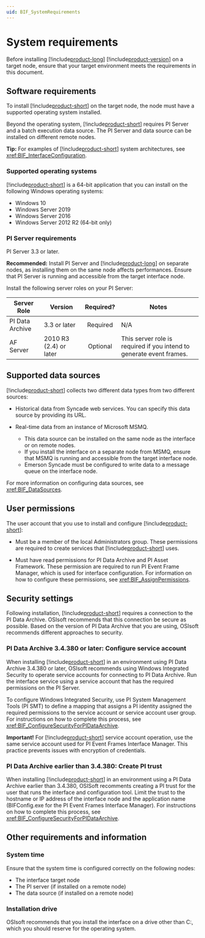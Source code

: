 ```yaml
---
uid: BIF_SystemRequirements
---
```


# System requirements

Before installing [!include[product-long](../includes/product-long.md)] [!include[product-version](../includes/product-version.md)] on a target node, ensure that your target environment meets the requirements in this document.

## Software requirements

To install [!include[product-short](../includes/product-short.md)] on the target node, the node must have a supported operating system installed.

Beyond the operating system, [!include[product-short](../includes/product-short.md)] requires PI Server and a batch execution data source. The PI Server and data source can be installed on different remote nodes.

**Tip:** For examples of [!include[product-short](../includes/product-short.md)] system architectures, see <xref:BIF_InterfaceConfiguration>.

### Supported operating systems

[!include[product-short](../includes/product-short.md)] is a 64-bit application that you can install on the following Windows operating systems: 

* Windows 10
* Windows Server 2019
* Windows Server 2016
* Windows Server 2012 R2 (64-bit only)

### PI Server requirements

PI Server 3.3 or later. 

**Recommended:** Install PI Server and [!include[product-long](../includes/product-long.md)] on separate nodes, as installing them on the same node affects performances. Ensure that PI Server is running and accessible from the target interface node.

Install the following server roles on your PI Server:

| Server Role | Version | Required? | Notes |
|-------------|---------|:---------:|-------|
| PI Data Archive | 3.3 or later | Required | N/A  |
| AF Server | 2010 R3 (2.4) or later | Optional | This server role is required if you intend to generate event frames. |

## Supported data sources

[!include[product-short](../includes/product-short.md)] collects two different data types from two different sources:

* Historical data from Syncade web services. You can specify this data source by providing its URL.

* Real-time data from an instance of Microsoft MSMQ. 

  * This data source can be installed on the same node as the interface or on remote nodes. 
  * If you install the interface on a separate node from MSMQ, ensure that MSMQ is running and accessible from the target interface node.
  * Emerson Syncade must be configured to write data to a message queue on the interface node.  

For more information on configuring data sources, see <xref:BIF_DataSources>.

## User permissions 

The user account that you use to install and configure [!include[product-short](../includes/product-short.md)]:

* Must be a member of the local Administrators group. These permissions are required to create services that [!include[product-short](../includes/product-short.md)] uses.

* Must have read permissions for PI Data Archive and PI Asset Framework. These permission are required to run PI Event Frame Manager, which is used for interface configuration. For information on how to configure these permissions, see <xref:BIF_AssignPermissions>.

## Security settings

Following installation, [!include[product-short](../includes/product-short.md)] requires a connection to the PI Data Archive. OSIsoft recommends that this connection be secure as possible. Based on the version of PI Data Archive that you are using, OSIsoft recommends different approaches to security.

### PI Data Archive 3.4.380 or later: Configure service account

When installing [!include[product-short](../includes/product-short.md)] in an environment using PI Data Archive 3.4.380 or later, OSIsoft recommends using Windows Integrated Security to operate service accounts for connecting to PI Data Archive. Run the interface service using a service account that has the required permissions on the PI Server.

To configure Windows Integrated Security, use PI System Management Tools (PI SMT) to define a mapping that assigns a PI identity assigned the required permissions to the service account or service account user group. For instructions on how to complete this process, see <xref:BIF_ConfigureSecurityForPIDataArchive>.

**Important!** For [!include[product-short](../includes/product-short.md)] service account operation, use the same service account used for PI Event Frames Interface Manager. This practice prevents issues with encryption of credentials. 

### PI Data Archive earlier than 3.4.380: Create PI trust

When installing [!include[product-short](../includes/product-short.md)] in an environment using a PI Data Archive earlier than 3.4.380, OSISoft recomments creating a PI trust for the user that runs the interface and configuration tool. Limit the trust to the hostname or IP address of the interface node and the application name (BIFConfig.exe for the PI Event Frames Interface Manager). For instructions on how to complete this process, see <xref:BIF_ConfigureSecurityForPIDataArchive>.

## Other requirements and information

### System time

Ensure that the system time is configured correctly on the following nodes:

* The interface target node
* The PI server (if installed on a remote node)
* The data source (if installed on a remote node)

### Installation drive

OSIsoft recommends that you install the interface on a drive other than C:, which you should reserve for the operating system.